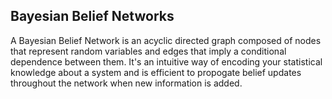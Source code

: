 ## Bayesian Belief Networks

A Bayesian Belief Network is an acyclic directed graph composed of nodes that represent random variables and edges that imply a conditional dependence between them.  It's an intuitive way of encoding your statistical knowledge about a system and is efficient to propogate belief updates throughout the network when new information is added.

